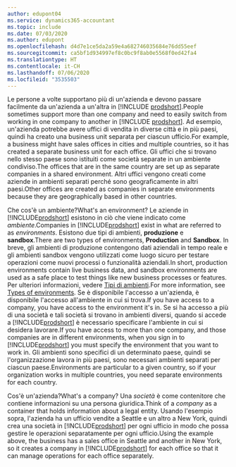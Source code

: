 ```yaml
---
author: edupont04
ms.service: dynamics365-accountant
ms.topic: include
ms.date: 07/03/2020
ms.author: edupont
ms.openlocfilehash: d4d7e1ce5da2a59e4a682746035684e76dd55eef
ms.sourcegitcommit: ca5bf1d934997ef8c0bc9f8ab0e5568f0ed42fa4
ms.translationtype: HT
ms.contentlocale: it-CH
ms.lasthandoff: 07/06/2020
ms.locfileid: "3535503"
---
```

<span data-ttu-id="e412f-101">Le persone a volte supportano più di un'azienda e devono passare facilmente da un'azienda a un'altra in [!INCLUDE [prodshort](prodshort.md)].</span><span class="sxs-lookup"><span data-stu-id="e412f-101">People sometimes support more than one company and need to easily switch from working in one company to another in [!INCLUDE [prodshort](prodshort.md)].</span></span> <span data-ttu-id="e412f-102">Ad esempio, un'azienda potrebbe avere uffici di vendita in diverse città e in più paesi, quindi ha creato una business unit separata per ciascun ufficio.</span><span class="sxs-lookup"><span data-stu-id="e412f-102">For example, a business might have sales offices in cities and multiple countries, so it has created a separate business unit for each office.</span></span> <span data-ttu-id="e412f-103">Gli uffici che si trovano nello stesso paese sono istituiti come società separate in un ambiente condiviso.</span><span class="sxs-lookup"><span data-stu-id="e412f-103">The offices that are in the same country are set up as separate companies in a shared environment.</span></span> <span data-ttu-id="e412f-104">Altri uffici vengono creati come aziende in ambienti separati perché sono geograficamente in altri paesi.</span><span class="sxs-lookup"><span data-stu-id="e412f-104">Other offices are created as companies in separate environments because they are geographically based in other countries.</span></span>  

<span data-ttu-id="e412f-105">Che cos'è un ambiente?</span><span class="sxs-lookup"><span data-stu-id="e412f-105">What's an environment?</span></span> <span data-ttu-id="e412f-106">Le aziende in [!INCLUDE[prodshort](prodshort.md)] esistono in ciò che viene indicato come *ambiente*.</span><span class="sxs-lookup"><span data-stu-id="e412f-106">Companies in [!INCLUDE[prodshort](prodshort.md)] exist in what are referred to as *environments*.</span></span> <span data-ttu-id="e412f-107">Esistono due tipi di ambienti, **produzione** e **sandbox**.</span><span class="sxs-lookup"><span data-stu-id="e412f-107">There are two types of environments, **Production** and **Sandbox**.</span></span> <span data-ttu-id="e412f-108">In breve, gli ambienti di produzione contengono dati aziendali in tempo reale e gli ambienti sandbox vengono utilizzati come luogo sicuro per testare operazioni come nuovi processi o funzionalità aziendali.</span><span class="sxs-lookup"><span data-stu-id="e412f-108">In short, production environments contain live business data, and sandbox environments are used as a safe place to test things like new business processes or features.</span></span> <span data-ttu-id="e412f-109">Per ulteriori informazioni, vedere [Tipi di ambienti](/dynamics365/business-central/dev-itpro/administration/tenant-admin-center-environments#types-of-environments).</span><span class="sxs-lookup"><span data-stu-id="e412f-109">For more information, see [Types of environments](/dynamics365/business-central/dev-itpro/administration/tenant-admin-center-environments#types-of-environments).</span></span> <span data-ttu-id="e412f-110">Se è disponibile l'accesso a un'azienda, è disponibile l'accesso all'ambiente in cui si trova.</span><span class="sxs-lookup"><span data-stu-id="e412f-110">If you have access to a company, you have access to the environment it's in.</span></span> <span data-ttu-id="e412f-111">Se si ha accesso a più di una società e tali società si trovano in ambienti diversi, quando si accede a [!INCLUDE[prodshort](prodshort.md)] è necessario specificare l'ambiente in cui si desidera lavorare.</span><span class="sxs-lookup"><span data-stu-id="e412f-111">If you have access to more than one company, and those companies are in different environments, when you sign in to [!INCLUDE[prodshort](prodshort.md)] you must specify the environment that you want to work in.</span></span> <span data-ttu-id="e412f-112">Gli ambienti sono specifici di un determinato paese, quindi se l'organizzazione lavora in più paesi, sono necessari ambienti separati per ciascun paese.</span><span class="sxs-lookup"><span data-stu-id="e412f-112">Environments are particular to a given country, so if your organization works in multiple countries, you need separate environments for each country.</span></span>  

<span data-ttu-id="e412f-113">Cos'è un'azienda?</span><span class="sxs-lookup"><span data-stu-id="e412f-113">What's a company?</span></span> <span data-ttu-id="e412f-114">Una *società* è come contenitore che contiene informazioni su una persona giuridica.</span><span class="sxs-lookup"><span data-stu-id="e412f-114">Think of a *company* as a container that holds information about a legal entity.</span></span> <span data-ttu-id="e412f-115">Usando l'esempio sopra, l'azienda ha un ufficio vendite a Seattle e un altro a New York, quindi crea una società in [!INCLUDE[prodshort](prodshort.md)] per ogni ufficio in modo che possa gestire le operazioni separatamente per ogni ufficio.</span><span class="sxs-lookup"><span data-stu-id="e412f-115">Using the example above, the business has a sales office in Seattle and another in New York, so it creates a company in [!INCLUDE[prodshort](prodshort.md)] for each office so that it can manage operations for each office separately.</span></span>  
